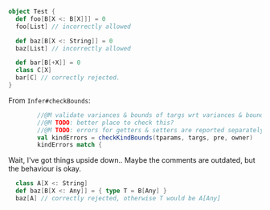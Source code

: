 ```scala
object Test {
  def foo[B[X <: B[X]]] = 0
  foo[List] // incorrectly allowed

  def baz[B[X <: String]] = 0
  baz[List] // incorrectly allowed

  def bar[B[+X]] = 0
  class C[X]
  bar[C] // correctly rejected.
}

```

From `Infer#checkBounds`:

```scala
        //@M validate variances & bounds of targs wrt variances & bounds of tparams
        //@M TODO: better place to check this?
        //@M TODO: errors for getters & setters are reported separately
        val kindErrors = checkKindBounds(tparams, targs, pre, owner)
        kindErrors match {
```


Wait, I've got things upside down.. Maybe the comments are outdated, but the behaviour is okay.

```scala
  class A[X <: String]
  def baz[B[X <: Any]] = { type T = B[Any] }
  baz[A] // correctly rejected, otherwise T would be A[Any]
```
